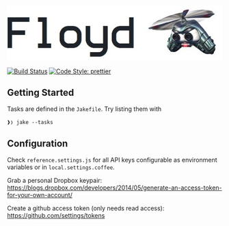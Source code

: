 ![Jet Force Gemini](docs/floyd.jpg)

[![Build Status](https://img.shields.io/travis/hurrymaplelad/floyd.svg?branch=master&style=flat-square)](https://travis-ci.org/hurrymaplelad/floyd)
[![Code Style: prettier](https://img.shields.io/badge/code_style-prettier-ff69b4.svg?style=flat-square)](https://github.com/prettier/prettier)

## Getting Started

Tasks are defined in the `Jakefile`.  Try listing them with

    ❱❭ jake --tasks

## Configuration

Check `reference.settings.js` for all API keys configurable as environment variables or in `local.settings.coffee`.

Grab a personal Dropbox keypair: https://blogs.dropbox.com/developers/2014/05/generate-an-access-token-for-your-own-account/

Create a github access token (only needs read access): https://github.com/settings/tokens
